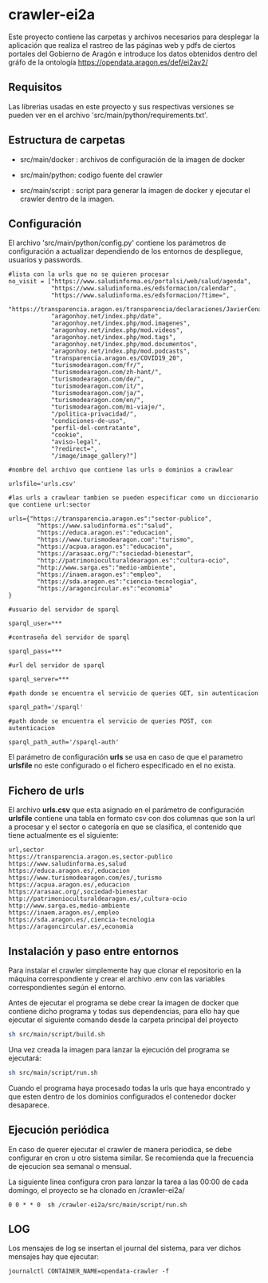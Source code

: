 # crawler-ei2a

Este proyecto contiene las carpetas y archivos necesarios para desplegar la aplicación que realiza el rastreo de las páginas web y pdfs de ciertos portales del Gobierno de Aragón e introduce los datos obtenidos dentro del gráfo de la ontología  https://opendata.aragon.es/def/ei2av2/

## Requisitos

Las librerias usadas en este proyecto y sus respectivas versiones se pueden ver en el archivo 'src/main/python/requirements.txt'.

## Estructura de carpetas

- src/main/docker : archivos de configuración de la imagen de docker

- src/main/python: codigo fuente del crawler

- src/main/script : script para generar la imagen de docker y ejecutar el crawler dentro de la imagen. 

## Configuración 

El archivo  'src/main/python/config.py' contiene los parámetros de configuración a actualizar dependiendo de los entornos de despliegue, usuarios y passwords.

```
#lista con la urls que no se quieren procesar
no_visit = ["https://www.saludinforma.es/portalsi/web/salud/agenda",
            "https://www.saludinforma.es/edsformacion/calendar",
            "https://www.saludinforma.es/edsformacion/?time=", 
            "https://transparencia.aragon.es/transparencia/declaraciones/JavierCenarroLagunas.pdf",
            "aragonhoy.net/index.php/date",
            "aragonhoy.net/index.php/mod.imagenes",
            "aragonhoy.net/index.php/mod.videos",
            "aragonhoy.net/index.php/mod.tags",
            "aragonhoy.net/index.php/mod.documentos",
            "aragonhoy.net/index.php/mod.podcasts",
            "transparencia.aragon.es/COVID19_20",
            "turismodearagon.com/fr/",
            "turismodearagon.com/zh-hant/",
            "turismodearagon.com/de/",
            "turismodearagon.com/it/",
            "turismodearagon.com/ja/",
            "turismodearagon.com/en/",
            "turismodearagon.com/mi-viaje/",
            "/politica-privacidad/",
            "condiciones-de-uso",
            "perfil-del-contratante",
            "cookie",
            "aviso-legal",
            "?redirect=",
            "/image/image_gallery?"]
                    
#nombre del archivo que contiene las urls o dominios a crawlear

urlsfile='urls.csv'

#las urls a crawlear tambien se pueden especificar como un diccionario que contiene url:sector

urls={"https://transparencia.aragon.es":"sector-publico",
        "https://www.saludinforma.es":"salud",
        "https://educa.aragon.es":"educacion",
        "https://www.turismodearagon.com":"turismo",
        "https://acpua.aragon.es":"educacion",
        "https://arasaac.org/":"sociedad-bienestar",
        "http://patrimonioculturaldearagon.es":"cultura-ocio",
        "http://www.sarga.es":"medio-ambiente",
        "https://inaem.aragon.es":"empleo",
        "https://sda.aragon.es":"ciencia-tecnologia",
        "https://aragoncircular.es":"economia"
}

#usuario del servidor de sparql

sparql_user=***

#contraseña del servidor de sparql

sparql_pass=***

#url del servidor de sparql

sparql_server=***

#path donde se encuentra el servicio de queries GET, sin autenticacion

sparql_path='/sparql'

#path donde se encuentra el servicio de queries POST, con autenticacion

sparql_path_auth='/sparql-auth'
```
El parámetro de configuración __urls__ se usa en caso de que el parametro __urlsfile__ no este configurado o el fichero especificado en el no exista. 

## Fichero de urls
El archivo __urls.csv__ que esta asignado en el parámetro de configuración __urlsfile__ contiene una tabla en formato csv con dos columnas que son la url a procesar y el sector o categoría en que se clasifica, el contenido que tiene actualmente es el siguiente:
```
url,sector
https://transparencia.aragon.es,sector-publico
https://www.saludinforma.es,salud
https://educa.aragon.es/,educacion
https://www.turismodearagon.com/es/,turismo
https://acpua.aragon.es/,educacion
https://arasaac.org/,sociedad-bienestar
http://patrimonioculturaldearagon.es/,cultura-ocio
http://www.sarga.es,medio-ambiente
https://inaem.aragon.es/,empleo
https://sda.aragon.es/,ciencia-tecnologia
https://aragoncircular.es/,economia
```

## Instalación y paso entre entornos 

Para instalar el crawler simplemente hay que clonar el repositorio en la máquina correspondiente y crear el archivo .env con las variables correspondientes según el entorno.

Antes de ejecutar el programa se debe crear la imagen de docker que contiene dicho programa y todas sus dependencias, para ello hay que ejecutar el siguiente comando desde la carpeta principal del proyecto
```sh
sh src/main/script/build.sh
```
Una vez creada la imagen para lanzar la ejecución del programa se ejecutará: 
```sh
sh src/main/script/run.sh
 ``` 
Cuando el programa haya procesado todas la urls que haya encontrado y que esten dentro de los dominios configurados el contenedor docker desaparece.


## Ejecución periódica

En caso de querer ejecutar el crawler de manera periodica, se debe configurar en cron u otro sistema similar. Se recomienda que la frecuencia de ejecucion sea semanal o mensual. 

La siguiente línea configura cron para lanzar la tarea a las 00:00 de cada domingo, el proyecto se ha clonado en /crawler-ei2a/
```cron
0 0 * * 0  sh /crawler-ei2a/src/main/script/run.sh
```

## LOG 

Los mensajes de log se insertan el journal del sistema, para ver dichos mensajes hay que ejecutar:
```
journalctl CONTAINER_NAME=opendata-crawler -f
```
